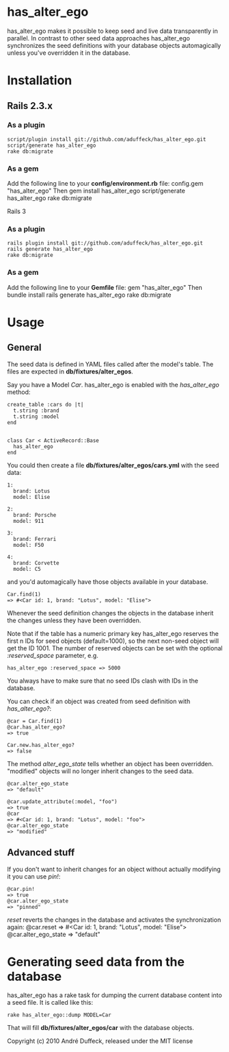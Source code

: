 # has_alter_ego

has_alter_ego makes it possible to keep seed and live data transparently in parallel. In contrast to other seed
data approaches has_alter_ego synchronizes the seed definitions with your database objects automagically unless you've
overridden it in the database.

# Installation

## Rails 2.3.x
### As a plugin
    script/plugin install git://github.com/aduffeck/has_alter_ego.git
    script/generate has_alter_ego
    rake db:migrate

### As a gem
Add the following line to your **config/environment.rb** file:
    config.gem "has_alter_ego"
Then
    gem install has_alter_ego
    script/generate has_alter_ego
    rake db:migrate

Rails 3
### As a plugin
    rails plugin install git://github.com/aduffeck/has_alter_ego.git
    rails generate has_alter_ego
    rake db:migrate

### As a gem
Add the following line to your **Gemfile** file:
    gem "has_alter_ego"
Then
    bundle install
    rails generate has_alter_ego
    rake db:migrate

# Usage
## General
The seed data is defined in YAML files called after the model's table. The files are expected in **db/fixtures/alter_egos**.

Say you have a Model *Car*. has_alter_ego is enabled with the *has_alter_ego* method:

    create_table :cars do |t|
      t.string :brand
      t.string :model
    end


    class Car < ActiveRecord::Base
      has_alter_ego
    end

You could then create a file **db/fixtures/alter_egos/cars.yml** with the seed data:

    1:
      brand: Lotus
      model: Elise

    2:
      brand: Porsche
      model: 911

    3:
      brand: Ferrari
      model: F50

    4:
      brand: Corvette
      model: C5

and you'd automagically have those objects available in your database.

    Car.find(1)
    => #<Car id: 1, brand: "Lotus", model: "Elise">

Whenever the seed definition changes the objects in the database inherit the changes unless they have been overridden.

Note that if the table has a numeric primary key has_alter_ego reserves the first n IDs for seed objects (default=1000),
so the next non-seed object will get the ID 1001.
The number of reserved objects can be set with the optional *:reserved_space* parameter, e.g.

    has_alter_ego :reserved_space => 5000

You always have to make sure that no seed IDs clash with IDs in the database.

You can check if an object was created from seed definition with *has_alter_ego?*:

    @car = Car.find(1)
    @car.has_alter_ego?
    => true

    Car.new.has_alter_ego?
    => false

The method *alter_ego_state* tells whether an object has been overridden. "modified" objects will no longer inherit
changes to the seed data.

    @car.alter_ego_state
    => "default"

    @car.update_attribute(:model, "foo")
    => true
    @car
    => #<Car id: 1, brand: "Lotus", model: "foo">
    @car.alter_ego_state
    => "modified"

## Advanced stuff

If you don't want to inherit changes for an object without actually modifying it you can use *pin!*:

    @car.pin!
    => true
    @car.alter_ego_state
    => "pinned"


*reset* reverts the changes in the database and activates the synchronization again:
    @car.reset
    => #<Car id: 1, brand: "Lotus", model: "Elise">
    @car.alter_ego_state
    => "default"

# Generating seed data from the database

has_alter_ego has a rake task for dumping the current database content into a seed file. It is called like this:

    rake has_alter_ego::dump MODEL=Car

That will fill **db/fixtures/alter_egos/car** with the database objects. 

Copyright (c) 2010 André Duffeck, released under the MIT license
